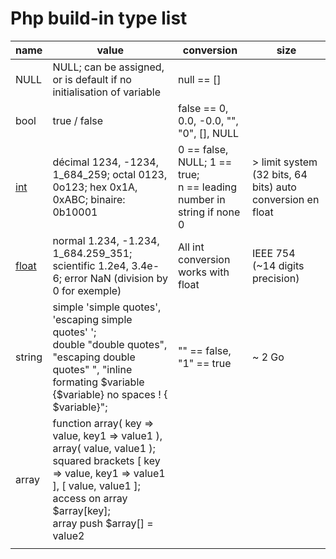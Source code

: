 # Php build-in type list

| name | value | conversion | size |
|---|---|---|---|
| NULL | NULL; can be assigned, or is default if no initialisation of variable | null == [] |  |
| bool | true / false | false == 0, 0.0, -0.0, "", "0", [], NULL |  |
| [int](/php/types/int.md) | décimal 1234, -1234, 1_684_259; octal 0123, 0o123; hex 0x1A, 0xABC; binaire: 0b10001 | 0 == false, NULL; 1 == true;<br>n == leading number in string if none 0 | > limit system (32 bits, 64 bits) auto conversion en float |
| [float](/php/types/float.md) | normal 1.234, -1.234, 1_684.259_351; scientific 1.2e4, 3.4e-6; error NaN (division by 0 for exemple) | All int conversion works with float | IEEE 754 (~14 digits precision) |
| string | simple 'simple quotes', 'escaping simple quotes\' ';<br>double "double quotes", "escaping double quotes\" ", "inline formating $variable {$variable} no spaces ! { $variable}"; | "" == false, "1" == true | ~ 2 Go |
| array | function array( key => value, key1 => value1 ), array( value, value1 );<br>squared brackets [ key => value, key1 => value1 ], [ value, value1 ]; access on array $array[key];<br>array push $array[] = value2 |  |  |
|  	|  	|  	|  	|